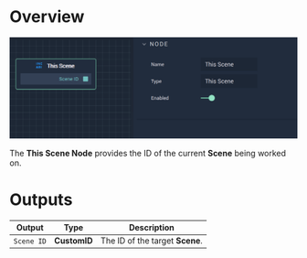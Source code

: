 # Overview

![The This Scene Node.](../../../.gitbook/assets/thisscene.png)

The **This Scene Node** provides the ID of the current **Scene** being worked on.

# Outputs

|Output|Type|Description|
|---|---|---|
|`Scene ID`|**CustomID** |The ID of the target **Scene**.|


